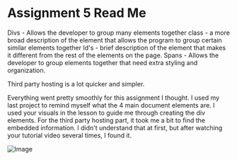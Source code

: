 # Assignment 5 Read Me
Divs - Allows the developer to group many elements together
class - a more broad description of the element that allows the program to group certain similar elements together
Id's - brief description of the element that makes it different from the rest of the elements on the page.
Spans - Allows the developer to group elements together that need extra styling and organization.

Third party hosting is a lot quicker and simpler.

Everything went pretty smoothly for this assignment I thought. I used my last project to remind myself what the 4 main document elements are. I used your visuals in the lesson to guide me through creating the div elements. For the third party hosting part, it took me a bit to find the embedded information. I didn't understand that at first, but after watching your tutorial video several times, I found it.

![Image](./desktopimage) 
